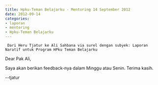 ```yaml
---
title: Hpku-Teman Belajarku - Mentoring 14 September 2012 
date: 2012-09-14
categories:
- laporan
- mentoring
- Hpku-Teman Belajarku
---
```


     Dari Heru Tjatur ke Ali Sahbana via surel dengan subyek: Laporan Naratif untuk Program HPku Teman Belajarku

Dear Pak Ali,

Saya akan berikan feedback-nya dalam Minggu atau Senin. Terima kasih.

--tjatur

